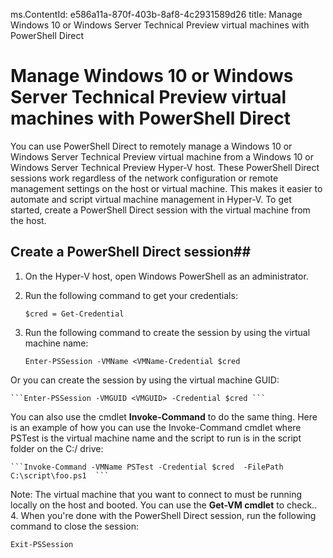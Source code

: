 ms.ContentId: e586a11a-870f-403b-8af8-4c2931589d26
title: Manage Windows 10 or Windows Server Technical Preview virtual machines with PowerShell Direct 

# Manage Windows 10 or Windows Server Technical Preview virtual machines with PowerShell Direct #
You can use PowerShell Direct to remotely manage a Windows 10 or Windows Server Technical Preview virtual machine from a Windows 10 or Windows Server Technical Preview Hyper-V host. These PowerShell Direct sessions work regardless of the network configuration or remote management settings on the host or virtual machine. This makes it easier to automate and script virtual machine management in Hyper-V. To get started, create a PowerShell Direct session with the virtual machine from the host.

## Create a PowerShell Direct session##

1. On the Hyper-V host, open Windows PowerShell as an administrator.
2. Run the following command to get your credentials:

    ```$cred = Get-Credential  ```

3. Run the following command to create the session by using the virtual machine name:

    ```Enter-PSSession -VMName <VMName-Credential $cred  ```

Or you can create the session by using the virtual machine GUID:

    ```Enter-PSSession -VMGUID <VMGUID> -Credential $cred ```

You can also use the cmdlet **Invoke-Command** to do the same thing. Here is an example of how you can use the Invoke-Command cmdlet where PSTest is the virtual machine name and the script to run is in the script folder on the C:/ drive:


    ```Invoke-Command -VMName PSTest -Credential $cred  -FilePath C:\script\foo.ps1  ```

Note: The virtual machine that you want to connect to must be running locally on the host and booted. You can use the **Get-VM cmdlet** to check..
4. When you're done with the PowerShell Direct session, run the following command to close the session:

 ```Exit-PSSession  ```






	


	
	





